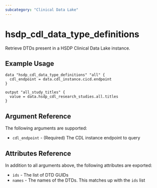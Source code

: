 ```yaml
---
subcategory: "Clinical Data Lake"
---
```


# hsdp_cdl_data_type_definitions

Retrieve DTDs present in a HSDP Clinical Data Lake instance.

## Example Usage

```hcl
data "hsdp_cdl_data_type_definitions" "all" {
  cdl_endpoint = data.cdl_instance.cicd.endpoint
} 

output "all_study_titles" {
  value = data.hsdp_cdl_research_studies.all.titles
}
```

## Argument Reference

The following arguments are supported:

* `cdl_endpoint` - (Required) The CDL instance endpoint to query

## Attributes Reference

In addition to all arguments above, the following attributes are exported:

* `ids` -  The list of DTD GUIDs
* `names` - The names of the DTDs. This matches up with the `ids` list
